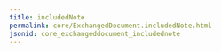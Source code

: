 ```yaml
---
title: includedNote
permalink: core/ExchangedDocument.includedNote.html
jsonid: core_exchangeddocument_includednote
---
```

